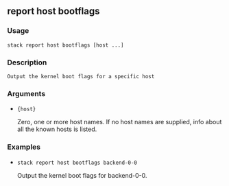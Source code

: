 ## report host bootflags

### Usage

`stack report host bootflags [host ...]`

### Description


	Output the kernel boot flags for a specific host

	

### Arguments

* `{host}`

   Zero, one or more host names. If no host names are supplied, info about
	all the known hosts is listed.


### Examples

* `stack report host bootflags backend-0-0`

   Output the kernel boot flags for backend-0-0.



